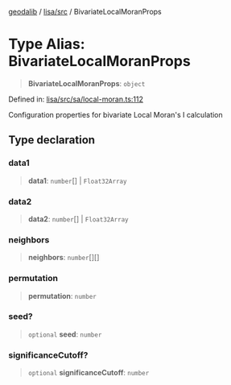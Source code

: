 [geodalib](../../../modules.md) / [lisa/src](../index.md) / BivariateLocalMoranProps

# Type Alias: BivariateLocalMoranProps

> **BivariateLocalMoranProps**: `object`

Defined in: [lisa/src/sa/local-moran.ts:112](https://github.com/GeoDaCenter/geoda-lib/blob/dd0b55e88e7fa62fd12212664ac5233e391d8b71/js/packages/lisa/src/sa/local-moran.ts#L112)

Configuration properties for bivariate Local Moran's I calculation

## Type declaration

### data1

> **data1**: `number`[] \| `Float32Array`

### data2

> **data2**: `number`[] \| `Float32Array`

### neighbors

> **neighbors**: `number`[][]

### permutation

> **permutation**: `number`

### seed?

> `optional` **seed**: `number`

### significanceCutoff?

> `optional` **significanceCutoff**: `number`
